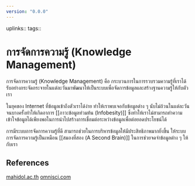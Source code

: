 ```yaml
---
version: "0.0.0"
---
```


uplinks::
tags::
# การจัดการความรู้ (Knowledge Management)
การจัดการความรู้ (Knowledge Management) คือ กระบวนการในการรวบรวมความรู้ที่เราได้รับอย่างกระจัดกระจายในแต่ละวันมาพัฒนาให้เป็นระบบเพื่อจัดการข้อมูลและสร้างฐานความรู้ให้กับตัวเรา

ในยุคของ Internet ที่ข้อมูลเข้าถึงตัวเราได้ง่าย ทำให้เราพบเจอกับข้อมูลต่าง ๆ นับไม่ถ้วนในแต่ละวันจนบางครั้งทำให้เกิดอาการ [[ภาวะข้อมูลท่วมท้น (Infobesity)]] ซึ่งทำให้เราไม่สามารถทำความเข้าใจข้อมูลได้เพียงพอในการนำไปสร้างการเชื่อมต่อระหว่างข้อมูลเพื่อต่อยอดประโยชน์ได้

การมีระบบการจัดการความรู้ที่ดี สามารถช่วยในการบริหารข้อมูลให้มีประสิทธิภาพมากยิ่งขึ้น ให้ระบบการจัดการความรู้เป็นเหมือน [[สมองที่สอง (A Second Brain)]] ในการช่วยจดจำข้อมูลต่าง ๆ ให้กับเรา

## References
[mahidol.ac.th](https://www.eg.mahidol.ac.th/km61/index.php/kmwhat)
[omnisci.com](https://www.omnisci.com/technical-glossary/knowledge-management)


